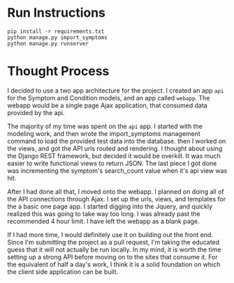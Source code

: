 # Run Instructions
```
pip install -r requirements.txt
python manage.py import_symptoms
python manage.py runserver
```

# Thought Process

I decided to use a two app architecture for the project. I created an app `api` for the Symptom and Condition models, and an app called `webapp`. The webapp would be a single page Ajax application, that consumed data provided by the api.

The majority of my time was spent on the `api` app. I started with the modeling work, and then wrote the import_symptoms management command to load the provided test data into the database. then I worked on the views, and got the API urls routed and rendering. I thought about using the Django REST framework, but decided it would be overkill. It was much easier to write functional views to return JSON. The last piece I got done was incrementing the symptom's search_count value when it's api view was hit.

After I had done all that, I moved onto the webapp. I planned on doing all of the API connections through Ajax. I set up the urls, views, and templates for the a basic one page app. I started digging into the Jquery, and quickly realized this was going to take way too long. I was already past the recommended 4 hour limit. I have left the webapp as a blank page.

If I had more time, I would definitely use it on building out the front end. Since I'm submitting the project as a pull request, I'm taking the educated guess that it will not actually be run locally. In my mind, it is worth the time setting up a strong API before moving on to the sites that consume it. For the equivalent of half a day's work, I think it is a solid foundation on which the client side application can be built.
